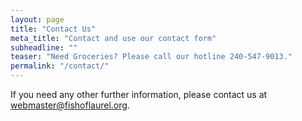 ```yaml
---
layout: page
title: "Contact Us"
meta_title: "Contact and use our contact form"
subheadline: ""
teaser: "Need Groceries? Please call our hotline 240-547-9013​."
permalink: "/contact/"
---
```

<!-- If you need a fabulous contact form for your website, I suggest you use [Wufoo][1]. You can use three forms for free, you get no spam and if you get more than 100 entries you have to pay.


 [1]: http://www.wufoo.com/ -->


If you need any other further information, please contact us at webmaster@fishoflaurel.org.